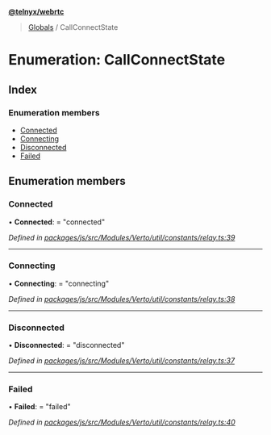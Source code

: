 **[@telnyx/webrtc](../README.md)**

> [Globals](../README.md) / CallConnectState

# Enumeration: CallConnectState

## Index

### Enumeration members

* [Connected](callconnectstate.md#connected)
* [Connecting](callconnectstate.md#connecting)
* [Disconnected](callconnectstate.md#disconnected)
* [Failed](callconnectstate.md#failed)

## Enumeration members

### Connected

•  **Connected**:  = "connected"

*Defined in [packages/js/src/Modules/Verto/util/constants/relay.ts:39](https://github.com/team-telnyx/webrtc/blob/main/packages/js/src/Modules/Verto/util/constants/relay.ts#L39)*

___

### Connecting

•  **Connecting**:  = "connecting"

*Defined in [packages/js/src/Modules/Verto/util/constants/relay.ts:38](https://github.com/team-telnyx/webrtc/blob/main/packages/js/src/Modules/Verto/util/constants/relay.ts#L38)*

___

### Disconnected

•  **Disconnected**:  = "disconnected"

*Defined in [packages/js/src/Modules/Verto/util/constants/relay.ts:37](https://github.com/team-telnyx/webrtc/blob/main/packages/js/src/Modules/Verto/util/constants/relay.ts#L37)*

___

### Failed

•  **Failed**:  = "failed"

*Defined in [packages/js/src/Modules/Verto/util/constants/relay.ts:40](https://github.com/team-telnyx/webrtc/blob/main/packages/js/src/Modules/Verto/util/constants/relay.ts#L40)*
